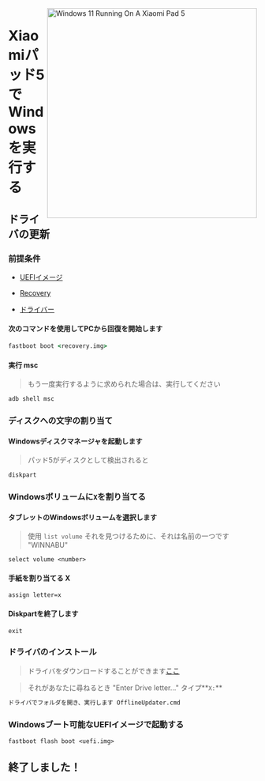 <img align="right" src="https://raw.githubusercontent.com/erdilS/Port-Windows-11-Xiaomi-Pad-5/main/nabu.png" width="425" alt="Windows 11 Running On A Xiaomi Pad 5">


# Xiaomiパッド5でWindowsを実行する

## ドライバの更新

### 前提条件


- [UEFIイメージ](https://raw.githubusercontent.com/erdilS/Port-Windows-11-Xiaomi-Pad-5/main/images/xiaomi-nabu_20240115.img)

- [Recovery](../../../../releases/tag/1.0)

- [ドライバー](https://github.com/map220v/MiPad5-Drivers/releases/latest)

#### 次のコマンドを使用してPCから回復を開始します

```cmd
fastboot boot <recovery.img>
```


#### 実行 msc
> もう一度実行するように求められた場合は、実行してください
```cmd
adb shell msc
```

### ディスクへの文字の割り当て

#### Windowsディスクマネージャを起動します

> パッド5がディスクとして検出されると

```cmd
diskpart
```


### Windowsボリュームに`X`を割り当てる

#### タブレットのWindowsボリュームを選択します
> 使用 `list volume` それを見つけるために、それは名前の一つです "WINNABU"

```diskpart
select volume <number>
```

#### 手紙を割り当てる X
```diskpart
assign letter=x
```

#### Diskpartを終了します
```diskpart
exit
```


### ドライバのインストール

> ドライバをダウンロードすることができます[ここ](https://github.com/map220v/MiPad5-Drivers/releases/latest)

> それがあなたに尋ねるとき "Enter Drive letter..." タイプ**`X:`**
```cmd
ドライバでフォルダを開き、実行します OfflineUpdater.cmd
```


### Windowsブート可能なUEFIイメージで起動する

```
fastboot flash boot <uefi.img>
```

## 終了しました！
